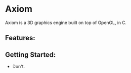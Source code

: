 # Axiom

Axiom is a 3D graphics engine built on top of OpenGL, in C.

## Features:


## Getting Started:
- Don't.




